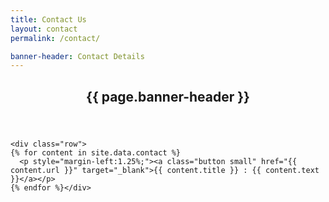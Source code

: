 ```yaml
---
title: Contact Us
layout: contact
permalink: /contact/

banner-header: Contact Details
---
```


<section id="main" class="wrapper">
  <div class="inner">
    <header class="align-center">
      <h2>{{ page.banner-header }}</h2>
    </header>

    <div class="row">
    {% for content in site.data.contact %}
      <p style="margin-left:1.25%;"><a class="button small" href="{{ content.url }}" target="_blank">{{ content.title }} : {{ content.text }}</a></p>
    {% endfor %}</div>
  </div>
</section>
